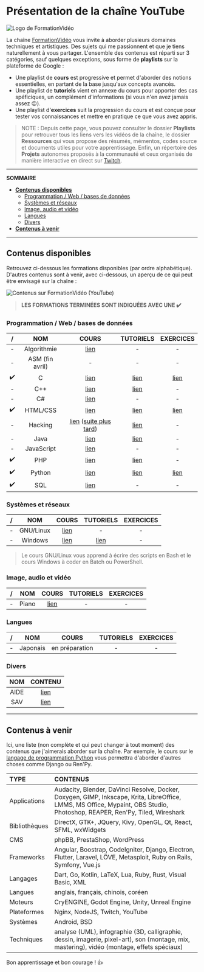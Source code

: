 # Présentation de la chaîne YouTube

![Logo de FormationVidéo](https://nsa40.casimages.com/img/2019/10/10/191010123344352794.png)

La chaîne [FormationVidéo](https://www.youtube.com/formationvideo8) vous invite à aborder plusieurs domaines techniques et artistiques. Des sujets qui me passionnent et que je tiens naturellement à vous partager. L'ensemble des contenus est réparti sur 3 catégories, sauf quelques exceptions, sous forme de **playlists** sur la plateforme de Google :

+ Une playlist de **cours** est progressive et permet d'aborder des notions essentielles, en partant de la base jusqu'aux concepts avancés.
+ Une playlist de **tutoriels** vient en annexe du cours pour apporter des cas spéficiques, un complément d'informations (si vous n'en avez jamais assez 😉).
+ Une playlist d'**exercices** suit la progression du cours et est conçue pour tester vos connaissances et mettre en pratique ce que vous avez appris.

> NOTE : Depuis cette page, vous pouvez consulter le dossier **Playlists** pour retrouver tous les liens vers les vidéos de la chaîne, le dossier **Ressources** qui vous propose des résumés, mémentos, codes source et documents utiles pour votre apprentissage. Enfin, un répertoire des **Projets** autonomes proposés à la communauté et ceux organisés de manière interactive en direct sur [Twitch](https://www.twitch.tv/jachampagne).

---

**SOMMAIRE**
+ [**Contenus disponibles**](#contenus-disponibles)
  + [Programmation / Web / bases de données](#programmation--web--bases-de-données)
  + [Systèmes et réseaux](#systèmes-et-réseaux)
  + [Image, audio et vidéo](#image-audio-et-vidéo)
  + [Langues](#langues)
  + [Divers](#divers)
+ [**Contenus à venir**](#contenus-à-venir)

---

## Contenus disponibles

Retrouvez ci-dessous les formations disponibles (par ordre alphabétique). D'autres contenus sont à venir, avec ci-dessous, un aperçu de ce qui peut être envisagé sur la chaîne :

![Contenus sur FormationVidéo (YouTube)](https://nsa40.casimages.com/img/2019/03/26/190326015623131775.png)

> **LES FORMATIONS TERMINÉES SONT INDIQUÉES AVEC UNE ✔️**

### Programmation / Web / bases de données

| / | NOM | COURS | TUTORIELS | EXERCICES |
|:--:|:--:|:--:|:--:|:--:|
|-| Algorithmie | [lien](https://github.com/jasonchampagne/FormationVideo/blob/master/Playlists/algorithmie-cours.md) | - | - |
|-|ASM (fin avril)|-|-|-|
|✔️| C | [lien](https://github.com/jasonchampagne/FormationVideo/blob/master/Playlists/c-cours.md) | [lien](https://github.com/jasonchampagne/FormationVideo/blob/master/Playlists/c-tutoriels.md) | [lien](https://github.com/jasonchampagne/FormationVideo/blob/master/Playlists/c-exercices.md) |
|-| C++ | [lien](https://github.com/jasonchampagne/FormationVideo/blob/master/Playlists/cpp-cours.md) | [lien](https://github.com/jasonchampagne/FormationVideo/blob/master/Playlists/cpp-tutoriels.md) | - |
|-| C# | [lien](https://github.com/jasonchampagne/FormationVideo/blob/master/Playlists/csharp-cours.md) | - | - |
|✔️| HTML/CSS | [lien](https://github.com/jasonchampagne/FormationVideo/blob/master/Playlists/html-css-cours.md) | [lien](https://github.com/jasonchampagne/FormationVideo/blob/master/Playlists/html-css-tutoriels.md) | [lien](https://github.com/jasonchampagne/FormationVideo/blob/master/Playlists/html-css-exercices.md) |
|-| Hacking | [lien](https://github.com/jasonchampagne/FormationVideo/blob/master/Playlists/hacking-cours.md) ([suite plus tard](https://jasonchampagne.fr/issou.html)) | [lien](https://github.com/jasonchampagne/FormationVideo/blob/master/Playlists/hacking-tutoriels.md) | - |
|-| Java | [lien](https://github.com/jasonchampagne/FormationVideo/blob/master/Playlists/java-cours.md) | [lien](https://github.com/jasonchampagne/FormationVideo/blob/master/Playlists/java-tutoriels.md) | - |
|-| JavaScript | [lien](https://github.com/jasonchampagne/FormationVideo/blob/master/Playlists/javascript-cours.md) | - | - |
|✔️| PHP | [lien](https://github.com/jasonchampagne/FormationVideo/blob/master/Playlists/php-cours.md) | [lien](https://github.com/jasonchampagne/FormationVideo/blob/master/Playlists/php-tutoriels.md) | - |
|✔️| Python | [lien](https://github.com/jasonchampagne/FormationVideo/blob/master/Playlists/python-cours.md) | [lien](https://github.com/jasonchampagne/FormationVideo/blob/master/Playlists/python-tutoriels.md) | [lien](https://github.com/jasonchampagne/FormationVideo/blob/master/Playlists/python-exercices.md) |
|✔️| SQL | [lien](https://github.com/jasonchampagne/FormationVideo/blob/master/Playlists/sql-cours.md) | - | - |

### Systèmes et réseaux

| / | NOM | COURS | TUTORIELS | EXERCICES |
|:--:|:--:|:--:|:--:|:--:|
|-| GNU/Linux | [lien](https://github.com/jasonchampagne/FormationVideo/blob/master/Playlists/gnu-linux-cours.md) | - | - |
|-| Windows | [lien](https://github.com/jasonchampagne/FormationVideo/blob/master/Playlists/windows-cours.md) | [lien](https://github.com/jasonchampagne/FormationVideo/blob/master/Playlists/windows-tutoriels.md) | - |

> Le cours GNU/Linux vous apprend à écrire des scripts en Bash et le cours Windows à coder en Batch ou PowerShell.

### Image, audio et vidéo

| / | NOM | COURS | TUTORIELS | EXERCICES |
|:--:|:--:|:--:|:--:|:--:|
|-| Piano | [lien](https://github.com/jasonchampagne/FormationVideo/blob/master/Playlists/piano-cours.md) | - | - |

### Langues

| / | NOM | COURS | TUTORIELS | EXERCICES |
|:--:|:--:|:--:|:--:|:--:|
|-|Japonais|en préparation|-|-|

### Divers

| NOM | CONTENU |
|:--:|:--:|
| AIDE | [lien](https://github.com/jasonchampagne/FormationVideo/blob/master/Playlists/aide.md) |
| SAV | [lien](https://github.com/jasonchampagne/FormationVideo/blob/master/Playlists/sav.md) |

---

## Contenus à venir

Ici, une liste (non complète et qui peut changer à tout moment) des contenus que j'aimerais aborder sur la chaîne. Par exemple, le cours sur le [langage de programmation Python](https://www.youtube.com/playlist?list=PLrSOXFDHBtfHg8fWBd7sKPxEmahwyVBkC) vous permettra d'aborder d'autres choses comme Django ou Ren'Py.

|TYPE|CONTENUS|
|:--|:--|
|Applications|Audacity, Blender, DaVinci Resolve, Docker, Doxygen, GIMP, Inkscape, Krita, LibreOffice, LMMS, MS Office, Mypaint, OBS Studio, Photoshop, REAPER, Ren'Py, Tiled, Wireshark|
|Bibliothèques|DirectX, GTK+, JQuery, Kivy, OpenGL, Qt, React, SFML, wxWidgets|
|CMS|phpBB, PrestaShop, WordPress|
|Frameworks|Angular, Boostrap, CodeIgniter, Django, Electron, Flutter, Laravel, LÖVE, Metasploit, Ruby on Rails, Symfony, Vue.js|
|Langages|Dart, Go, Kotlin, LaTeX, Lua, Ruby, Rust, Visual Basic, XML|
|Langues|anglais, français, chinois, coréen|
|Moteurs|CryENGINE, Godot Engine, Unity, Unreal Engine|
|Plateformes|Nginx, NodeJS, Twitch, YouTube|
|Systèmes|Android, BSD|
|Techniques|analyse (UML), infographie (3D, calligraphie, dessin, imagerie, pixel-art), son (montage, mix, mastering), vidéo (montage, effets spéciaux)|

Bon apprentissage et bon courage ! 👍
